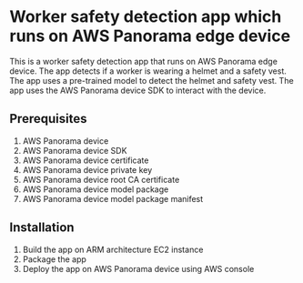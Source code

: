 # Worker safety detection app which runs on AWS Panorama edge device

This is a worker safety detection app that runs on AWS Panorama edge device. The app detects if a worker is wearing a helmet and a safety vest. The app uses a pre-trained model to detect the helmet and safety vest. The app uses the AWS Panorama device SDK to interact with the device.

## Prerequisites
1. AWS Panorama device
2. AWS Panorama device SDK
3. AWS Panorama device certificate
4. AWS Panorama device private key
5. AWS Panorama device root CA certificate
6. AWS Panorama device model package
7. AWS Panorama device model package manifest

## Installation
1. Build the app on ARM architecture EC2 instance
2. Package the app
3. Deploy the app on AWS Panorama device using AWS console